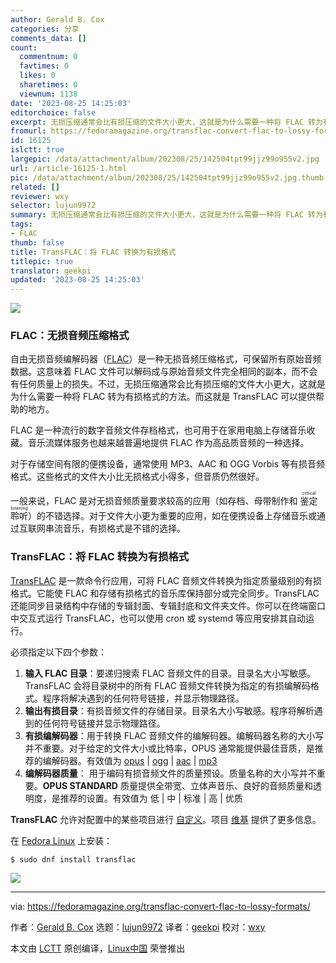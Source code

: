 ```yaml
---
author: Gerald B. Cox
categories: 分享
comments_data: []
count:
  commentnum: 0
  favtimes: 0
  likes: 0
  sharetimes: 0
  viewnum: 1138
date: '2023-08-25 14:25:03'
editorchoice: false
excerpt: 无损压缩通常会比有损压缩的文件大小更大，这就是为什么需要一种将 FLAC 转为有损格式的方法。
fromurl: https://fedoramagazine.org/transflac-convert-flac-to-lossy-formats/
id: 16125
islctt: true
largepic: /data/attachment/album/202308/25/142504tpt99jjz99o955v2.jpg
url: /article-16125-1.html
pic: /data/attachment/album/202308/25/142504tpt99jjz99o955v2.jpg.thumb.jpg
related: []
reviewer: wxy
selector: lujun9972
summary: 无损压缩通常会比有损压缩的文件大小更大，这就是为什么需要一种将 FLAC 转为有损格式的方法。
tags:
- FLAC
thumb: false
title: TransFLAC：将 FLAC 转换为有损格式
titlepic: true
translator: geekpi
updated: '2023-08-25 14:25:03'
---
```


![](/data/attachment/album/202308/25/142504tpt99jjz99o955v2.jpg)


### FLAC：无损音频压缩格式


自由无损音频编解码器（[FLAC](https://xiph.org/flac/)）是一种无损音频压缩格式，可保留所有原始音频数据。这意味着 FLAC 文件可以解码成与原始音频文件完全相同的副本，而不会有任何质量上的损失。不过，无损压缩通常会比有损压缩的文件大小更大，这就是为什么需要一种将 FLAC 转为有损格式的方法。而这就是 TransFLAC 可以提供帮助的地方。


FLAC 是一种流行的数字音频文件存档格式，也可用于在家用电脑上存储音乐收藏。音乐流媒体服务也越来越普遍地提供 FLAC 作为高品质音频的一种选择。


对于存储空间有限的便携设备，通常使用 MP3、AAC 和 OGG Vorbis 等有损音频格式。这些格式的文件大小比无损格式小得多，但音质仍然很好。


一般来说，FLAC 是对无损音频质量要求较高的应用（如存档、母带制作和 <ruby> 鉴定聆听 <rt>  critical listening </rt></ruby>）的不错选择。对于文件大小更为重要的应用，如在便携设备上存储音乐或通过互联网串流音乐，有损格式是不错的选择。


### TransFLAC：将 FLAC 转换为有损格式


[TransFLAC](https://bitbucket.org/gbcox/transflac/wiki/Home) 是一款命令行应用，可将 FLAC 音频文件转换为指定质量级别的有损格式。它能使 FLAC 和存储有损格式的音乐库保持部分或完全同步。TransFLAC 还能同步目录结构中存储的专辑封面、专辑封底和文件夹文件。你可以在终端窗口中交互式运行 TransFLAC，也可以使用 cron 或 systemd 等应用安排其自动运行。


必须指定以下四个参数：


1. **输入 FLAC 目录**：要递归搜索 FLAC 音频文件的目录。目录名大小写敏感。TransFLAC 会将目录树中的所有 FLAC 音频文件转换为指定的有损编解码格式。程序将解决遇到的任何符号链接，并显示物理路径。
2. **输出有损目录**：有损音频文件的存储目录。目录名大小写敏感。程序将解析遇到的任何符号链接并显示物理路径。
3. **有损编解码器**：用于转换 FLAC 音频文件的编解码器。编解码器名称的大小写并不重要。对于给定的文件大小或比特率，OPUS 通常能提供最佳音质，是推荐的编解码器。有效值为 [opus](https://opus-codec.org/) | [ogg](https://xiph.org/vorbis/) | [aac](https://en.wikipedia.org/wiki/Fraunhofer_FDK_AAC) | [mp3](https://lame.sourceforge.io/)
4. **编解码器质量**： 用于编码有损音频文件的质量预设。质量名称的大小写并不重要。**OPUS STANDARD** 质量提供全带宽、立体声音乐、良好的音频质量和透明度，是推荐的设置。有效值为 低 | 中 | 标准 | 高 | 优质


**TransFLAC** 允许对配置中的某些项目进行 [自定义](https://bitbucket.org/gbcox/transflac/wiki/src-tf-conf-override.sh)。项目 [维基](https://bitbucket.org/gbcox/transflac/wiki/TransFLAC) 提供了更多信息。


在 [Fedora Linux](https://fedoraproject.org/) 上安装：



```
$ sudo dnf install transflac

```

![](/data/attachment/album/202308/25/142505xfepju080dn8r5z8.svg)




---


via: <https://fedoramagazine.org/transflac-convert-flac-to-lossy-formats/>


作者：[Gerald B. Cox](https://fedoramagazine.org/author/gbcox/) 选题：[lujun9972](https://github.com/lujun9972) 译者：[geekpi](https://github.com/geekpi) 校对：[wxy](https://github.com/wxy)


本文由 [LCTT](https://github.com/LCTT/TranslateProject) 原创编译，[Linux中国](https://linux.cn/) 荣誉推出